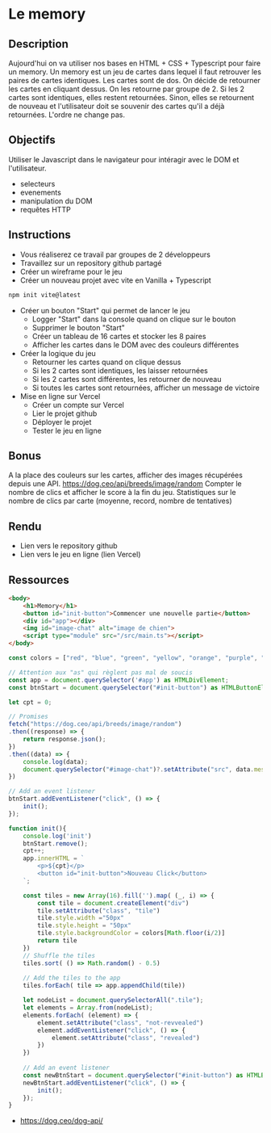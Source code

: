 # Le memory

## Description

Aujourd'hui on va utiliser nos bases en HTML + CSS + Typescript pour faire un memory.
Un memory est un jeu de cartes dans lequel il faut retrouver les paires de cartes identiques.
Les cartes sont de dos. On décide de retourner les cartes en cliquant dessus.
On les retourne par groupe de 2. Si les 2 cartes sont identiques, elles restent retournées. Sinon, elles se retournent de nouveau et l'utilisateur doit se souvenir des cartes qu'il a déjà retournées. L'ordre ne change pas.

## Objectifs

Utiliser le Javascript dans le navigateur pour intéragir avec le DOM et l'utilisateur.
- selecteurs
- evenements
- manipulation du DOM
- requêtes HTTP

## Instructions

- Vous réaliserez ce travail par groupes de 2 développeurs
- Travaillez sur un repository github partagé
- Créer un wireframe pour le jeu
- Créer un nouveau projet avec vite en Vanilla + Typescript
```bash
npm init vite@latest
```
- Créer un bouton "Start" qui permet de lancer le jeu
    - Logger "Start" dans la console quand on clique sur le bouton
    - Supprimer le bouton "Start"
    - Créer un tableau de 16 cartes et stocker les 8 paires
    - Afficher les cartes dans le DOM avec des couleurs différentes
- Créer la logique du jeu
    - Retourner les cartes quand on clique dessus
    - Si les 2 cartes sont identiques, les laisser retournées
    - Si les 2 cartes sont différentes, les retourner de nouveau
    - Si toutes les cartes sont retournées, afficher un message de victoire
- Mise en ligne sur Vercel
    - Créer un compte sur Vercel
    - Lier le projet github
    - Déployer le projet
    - Tester le jeu en ligne

## Bonus

A la place des couleurs sur les cartes, afficher des images récupérées depuis une API.
https://dog.ceo/api/breeds/image/random
Compter le nombre de clics et afficher le score à la fin du jeu.
Statistiques sur le nombre de clics par carte (moyenne, record, nombre de tentatives)

## Rendu

- Lien vers le repository github
- Lien vers le jeu en ligne (lien Vercel)

## Ressources

```html
<body>
    <h1>Memory</h1>
    <button id="init-button">Commencer une nouvelle partie</button>
    <div id="app"></div>
    <img id="image-chat" alt="image de chien">
    <script type="module" src="/src/main.ts"></script>
</body>
```

```ts
const colors = ["red", "blue", "green", "yellow", "orange", "purple", "pink", "brown"];

// Attention aux "as" qui règlent pas mal de soucis
const app = document.querySelector('#app') as HTMLDivElement;
const btnStart = document.querySelector("#init-button") as HTMLButtonElement;

let cpt = 0;

// Promises
fetch("https://dog.ceo/api/breeds/image/random")
.then((response) => {
    return response.json();
})
.then((data) => {
    console.log(data);
    document.querySelector("#image-chat")?.setAttribute("src", data.message);
})

// Add an event listener
btnStart.addEventListener("click", () => {
    init();
});

function init(){
    console.log('init')
    btnStart.remove();
    cpt++;
    app.innerHTML = `
        <p>${cpt}</p>
        <button id="init-button">Nouveau Click</button>
    `;

    const tiles = new Array(16).fill('').map( (_, i) => {
        const tile = document.createElement("div")
        tile.setAttribute("class", "tile")
        tile.style.width ="50px"
        tile.style.height = "50px"
        tile.style.backgroundColor = colors[Math.floor(i/2)]
        return tile
    })
    // Shuffle the tiles
    tiles.sort( () => Math.random() - 0.5)
    
    // Add the tiles to the app
    tiles.forEach( tile => app.appendChild(tile))

    let nodeList = document.querySelectorAll(".tile");
    let elements = Array.from(nodeList);
    elements.forEach( (element) => {
        element.setAttribute("class", "not-revvealed")
        element.addEventListener("click", () => {
            element.setAttribute("class", "revealed")
        })
    })
    
    // Add an event listener
    const newBtnStart = document.querySelector("#init-button") as HTMLButtonElement;
    newBtnStart.addEventListener("click", () => {
        init();
    });
}

```
- https://dog.ceo/dog-api/
